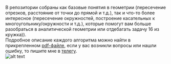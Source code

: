 В репозитории собраны как базовые понятия в геометрии (пересечение отрезков, расстояние от точки до прямой и т.д.), так и что-то более интересное (пересечение окружностей, построение касательных к многоугольнику/окружности и т.д.), которые помогут вам больше разобраться в аналитической геометрии или отдебагать задачу 16 из кружка)).      
Подробное описание каждого алгоритма можно найти в прикрепленном [pdf-файле](https://github.com/LinkCatList/Geometry/blob/main/Geometry.pdf), если у вас возникли вопросы или нашли ошибку, то пишите мне в [телегу](https://t.me/modnitsakuritsa).    
![alt text](https://i.pinimg.com/564x/08/df/33/08df33804eb80f0a25ffffd52296864f.jpg)

